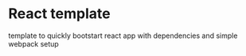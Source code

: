# React template
template to quickly bootstart react app with dependencies and simple webpack setup
